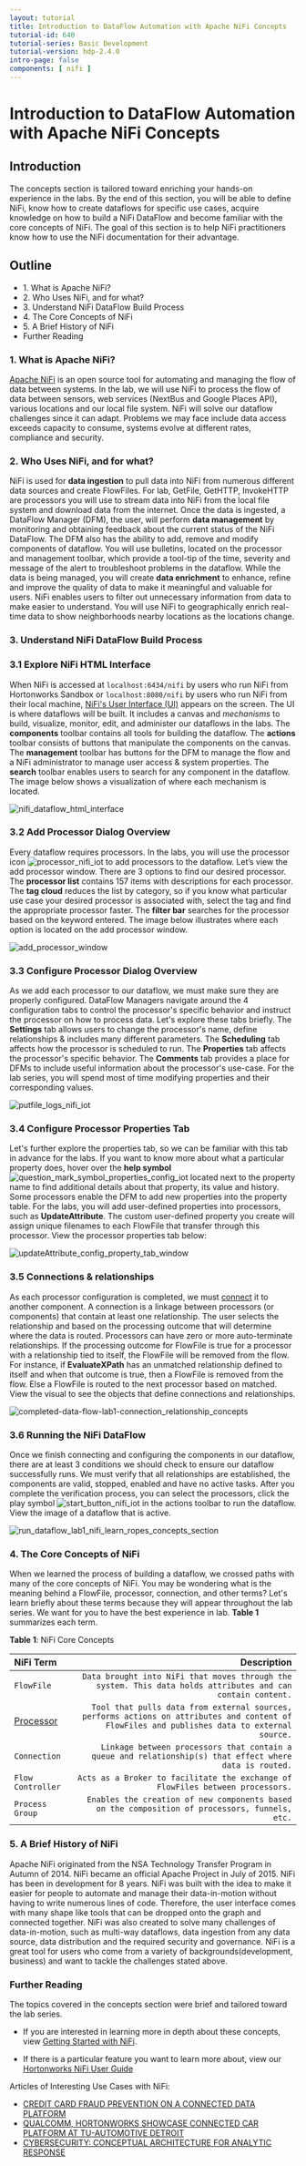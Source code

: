 ```yaml
---
layout: tutorial
title: Introduction to DataFlow Automation with Apache NiFi Concepts
tutorial-id: 640
tutorial-series: Basic Development
tutorial-version: hdp-2.4.0
intro-page: false
components: [ nifi ]
---
```


# Introduction to DataFlow Automation with Apache NiFi Concepts

## Introduction

The concepts section is tailored toward enriching your hands-on experience in the labs. By the end of this section, you will be able to define NiFi, know how to create dataflows for specific use cases, acquire knowledge on how to build a NiFi DataFlow and become familiar with the core concepts of NiFi. The goal of this section is to help NiFi practitioners know how to use the NiFi documentation for their advantage.

## Outline
- 1\. What is Apache NiFi?
- 2\. Who Uses NiFi, and for what?
- 3\. Understand NiFi DataFlow Build Process
- 4\. The Core Concepts of NiFi
- 5\. A Brief History of NiFi
- Further Reading

### 1\. What is Apache NiFi?

[Apache NiFi](https://nifi.apache.org/docs/nifi-docs/html/overview.html#what-is-apache-nifi) is an open source tool for automating and managing the flow of data between systems. In the lab, we will use NiFi to process the flow of data between sensors, web services (NextBus and Google Places API), various locations and our local file system. NiFi will solve our dataflow challenges since it can adapt. Problems we may face include data access exceeds capacity to consume, systems evolve at different rates, compliance and security.


### 2\. Who Uses NiFi, and for what?

NiFi is used for **data ingestion** to pull data into NiFi from numerous different data sources and create FlowFiles. For lab, GetFile, GetHTTP, InvokeHTTP are processors you will use to stream data into NiFi from the local file system and download data from the internet. Once the data is ingested, a DataFlow Manager (DFM), the user, will perform **data management** by monitoring and obtaining feedback about the current status of the NiFi DataFlow. The DFM also has the ability to add, remove and modify components of dataflow. You will use bulletins, located on the processor and management toolbar, which provide a tool-tip of the time, severity and message of the alert to troubleshoot problems in the dataflow. While the data is being managed, you will create **data enrichment** to enhance, refine and improve the quality of data to make it meaningful and valuable for users. NiFi enables users to filter out unnecessary information from data to make easier to understand. You will use NiFi to geographically enrich real-time data to show neighborhoods nearby locations as the locations change.


### 3\. Understand NiFi DataFlow Build Process

### 3.1 Explore NiFi HTML Interface

When NiFi is accessed at `localhost:6434/nifi` by users who run NiFi from Hortonworks Sandbox or `localhost:8080/nifi` by users who run NiFi from their local machine, [NiFi's User Interface (UI)](http://docs.hortonworks.com/HDPDocuments/HDF1/HDF-1.2.0.1/bk_UserGuide/content/User_Interface.html) appears on the screen. The UI is where dataflows will be built. It includes a canvas and _mechanisms_ to build, visualize, monitor, edit, and administer our dataflows in the labs. The **components** toolbar contains all tools for building the dataflow. The **actions** toolbar consists of buttons that manipulate the components on the canvas. The **management** toolbar has buttons for the DFM to manage the flow and a NiFi administrator to manage user access & system properties. The **search** toolbar enables users to search for any component in the dataflow. The image below shows a visualization of where each mechanism is located.

![nifi_dataflow_html_interface](/assets/learning-ropes-nifi-lab-series/lab-concepts-nifi/nifi_dataflow_html_interface.png)


### 3.2 Add Processor Dialog Overview

Every dataflow requires processors. In the labs, you will use the processor icon ![processor_nifi_iot](/assets/learning-ropes-nifi-lab-series/lab1-build-nifi-dataflow/processor_nifi_iot.png) to add processors to the dataflow. Let’s view the add processor window. There are 3 options to find our desired processor. The **processor list** contains 157 items with descriptions for each processor. The **tag cloud** reduces the list by category, so if you know what particular use case your desired processor is associated with, select the tag and find the appropriate processor faster. The **filter bar** searches for the processor based on the keyword entered. The image below illustrates where each option is located on the add processor window.

![add_processor_window](/assets/learning-ropes-nifi-lab-series/lab-concepts-nifi/add_processor_window.png)


### 3.3 Configure Processor Dialog Overview

As we add each processor to our dataflow, we must make sure they are properly configured. DataFlow Managers navigate around the 4 configuration tabs to control the processor's specific behavior and instruct the processor on how to process data. Let's explore these tabs briefly. The **Settings** tab allows users to change the processor's name, define relationships & includes many different parameters. The **Scheduling** tab affects how the processor is scheduled to run. The **Properties** tab affects the processor's specific behavior. The **Comments** tab provides a place for DFMs to include useful information about the processor's use-case. For the lab series, you will spend most of time modifying properties and their corresponding values.

![putfile_logs_nifi_iot](/assets/learning-ropes-nifi-lab-series/lab-concepts-nifi/putfile_logs_nifi_iot.png)

### 3.4 Configure Processor Properties Tab

Let's further explore the properties tab, so we can be familiar with this tab in advance for the labs. If you want to know more about what a particular property does, hover over the **help symbol** ![question_mark_symbol_properties_config_iot](/assets/learning-ropes-nifi-lab-series/lab1-build-nifi-dataflow/question_mark_symbol_properties_config_iot.png) located next to the property name to find additional details about that property, its value and history. Some processors enable the DFM to add new properties into the property table. For the labs, you will add user-defined properties into processors, such as **UpdateAttribute**. The custom user-defined property you create will assign unique filenames to each FlowFile that transfer through this processor. View the processor properties tab below:

![updateAttribute_config_property_tab_window](/assets/learning-ropes-nifi-lab-series/lab-concepts-nifi/updateAttribute_config_property_tab_window.png)

### 3.5 Connections & relationships

As each processor configuration is completed, we must [connect](http://docs.hortonworks.com/HDPDocuments/HDF1/HDF-1.2.0.1/bk_UserGuide/content/Connecting_Components.html) it to another component. A connection is a linkage between processors (or components) that contain at least one relationship. The user selects the relationship and based on the processing outcome that will determine where the data is routed. Processors can have zero or more auto-terminate relationships. If the processing outcome for FlowFile is true for a processor with a relationship tied to itself, the FlowFile will be removed from the flow. For instance, if **EvaluateXPath** has an unmatched relationship defined to itself and when that outcome is true, then a FlowFile is removed from the flow. Else a FlowFile is routed to the next processor based on matched. View the visual to see the objects that define connections and relationships.

![completed-data-flow-lab1-connection_relationship_concepts](/assets/learning-ropes-nifi-lab-series/lab-concepts-nifi/completed-data-flow-lab1-connection_relationship_concepts.png)


### 3.6 Running the NiFi DataFlow

Once we finish connecting and configuring the components in our dataflow, there are at least 3 conditions we should check to ensure our dataflow successfully runs. We must verify that all relationships are established, the components are valid, stopped, enabled and have no active tasks. After you complete the verification process, you can select the processors, click the play symbol ![start_button_nifi_iot](assets/learning-ropes-nifi-lab-series/lab1-build-nifi-dataflow/start_button_nifi_iot.png) in the actions toolbar to run the dataflow. View the image of a dataflow that is active.

![run_dataflow_lab1_nifi_learn_ropes_concepts_section](/assets/learning-ropes-nifi-lab-series/lab-concepts-nifi/run_dataflow_lab1_nifi_learn_ropes_concepts_section.png)

### 4\. The Core Concepts of NiFi

When we learned the process of building a dataflow, we crossed paths with many of the core concepts of NiFi. You may be wondering what is the meaning behind a FlowFile, processor, connection, and other terms? Let's learn briefly about these terms because they will appear throughout the lab series. We want for you to have the best experience in lab. **Table 1** summarizes each term.

**Table 1**: NiFi Core Concepts

| NiFi Term  | Description  |
|:---|---:|
| `FlowFile`  | `Data brought into NiFi that moves through the system. This data holds attributes and can contain content.` |
| [Processor](http://docs.hortonworks.com/HDPDocuments/HDF1/HDF-1.2.0.1/bk_UserGuide/content/processor_anatomy.html)  | `Tool that pulls data from external sources, performs actions on attributes and content of FlowFiles and publishes data to external source.` |
| `Connection`  | `Linkage between processors that contain a queue and relationship(s) that effect where data is routed.` |
| `Flow Controller` | `Acts as a Broker to facilitate the exchange of FlowFiles between processors.` |
| `Process Group` | `Enables the creation of new components based on the composition of processors, funnels, etc.` |



### 5\. A Brief History of NiFi


Apache NiFi originated from the NSA Technology Transfer Program in Autumn of 2014. NiFi became an official Apache Project in July of 2015. NiFi has been in development for 8 years. NiFi was built with the idea to make it easier for people to automate and manage their data-in-motion without having to write numerous lines of code. Therefore, the user interface comes with many shape like tools that can be dropped onto the graph and connected together. NiFi was also created to solve many challenges of data-in-motion, such as multi-way dataflows, data ingestion from any data source, data distribution and the required security and governance. NiFi is a great tool for users who come from a variety of backgrounds(development, business) and want to tackle the challenges stated above.

### Further Reading

The topics covered in the concepts section were brief and tailored toward the lab series.

- If you are interested in learning more in depth about these concepts, view [Getting Started with NiFi](https://nifi.apache.org/docs/nifi-docs/html/getting-started.html).

- If there is a particular feature you want to learn more about, view our [Hortonworks NiFi User Guide](http://docs.hortonworks.com/HDPDocuments/HDF1/HDF-1.2.0.1/bk_UserGuide/content/index.html)


Articles of Interesting Use Cases with NiFi:
- [CREDIT CARD FRAUD PREVENTION ON A CONNECTED DATA PLATFORM](http://hortonworks.com/blog/credit-card-fraud-prevention-on-a-connected-data-platform/)
- [QUALCOMM, HORTONWORKS SHOWCASE CONNECTED CAR PLATFORM AT TU-AUTOMOTIVE DETROIT](http://hortonworks.com/blog/qualcomm-hortonworks-showcase-connected-car-platform-tu-automotive-detroit/)
- [CYBERSECURITY: CONCEPTUAL ARCHITECTURE FOR ANALYTIC RESPONSE](http://hortonworks.com/blog/cybersecurity-conceptual-architecture-for-analytic-response/)
